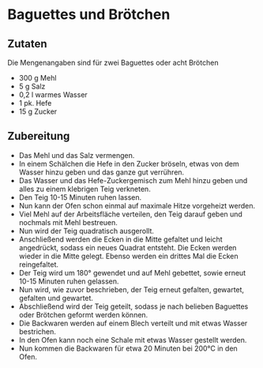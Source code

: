 # Baguettes und Brötchen

## Zutaten

Die Mengenangaben sind für zwei Baguettes oder acht Brötchen
* 300 g Mehl
* 5 g Salz
* 0,2 l warmes Wasser
* 1 pk. Hefe
* 15 g Zucker

## Zubereitung

* Das Mehl und das Salz vermengen.
* In einem Schälchen die Hefe in den Zucker bröseln, etwas von dem Wasser hinzu geben und das ganze gut verrühren.
* Das Wasser und das Hefe-Zuckergemisch zum Mehl hinzu geben und alles zu einem klebrigen Teig verkneten.
* Den Teig 10-15 Minuten ruhen lassen.
* Nun kann der Ofen schon einmal auf maximale Hitze vorgeheizt werden.
* Viel Mehl auf der Arbeitsfläche verteilen, den Teig darauf geben und nochmals mit Mehl bestreuen.
* Nun wird der Teig quadratisch ausgerollt.
* Anschließend werden die Ecken in die Mitte gefaltet und leicht angedrückt, sodass ein neues Quadrat entsteht. Die Ecken werden wieder in die Mitte gelegt. Ebenso werden ein drittes Mal die Ecken reingefaltet.
* Der Teig wird um 180° gewendet und auf Mehl gebettet, sowie erneut 10-15 Minuten ruhen gelassen.
* Nun wird, wie zuvor beschrieben, der Teig erneut gefalten, gewartet, gefalten und gewartet.
* Abschließend wird der Teig geteilt, sodass je nach belieben Baguettes oder Brötchen geformt werden können.
* Die Backwaren werden auf einem Blech verteilt und mit etwas Wasser bestrichen.
* In den Ofen kann noch eine Schale mit etwas Wasser gestellt werden.
* Nun kommen die Backwaren für etwa 20 Minuten bei 200°C in den Ofen.
